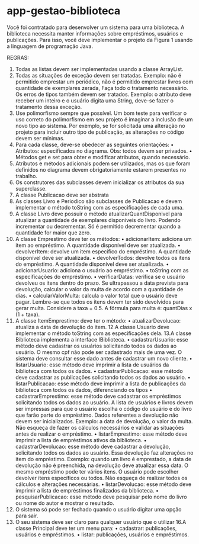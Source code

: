# app-gestao-biblioteca

Você foi contratado para desenvolver um sistema para uma biblioteca. A biblioteca necessita manter informações sobre empréstimos, usuários e publicações. Para isso, você deve implementar o projeto da Figura 1 usando a linguagem de programação Java.

REGRAS:
1. Todas as listas devem ser implementadas usando a classe ArrayList.
2. Todas as situações de exceção devem ser tratadas. Exemplo: não é permitido emprestar um periódico, não é permitido emprestar livros com quantidade de exemplares zerada, Faça todo o tratamento necessário. Os erros de tipos também devem ser tratados. Exemplo: o atributo deve receber um inteiro e o usuário digita uma String, deve-se fazer o tratamento dessa exceção.
3. Use polimorfismo sempre que possível. Um bom teste para verificar o uso correto do polimorfismo em seu projeto é imaginar a inclusão de um novo tipo ao sistema. Por exemplo, se for solicitada uma alteração no projeto para incluir outro tipo de
publicação, as alterações no código devem ser mínimas.
4. Para cada classe, deve-se obedecer as seguintes orientações:
• Atributos: especificados no diagrama. Obs: todos devem ser privados.
• Métodos get e set para obter e modificar atributos, quando necessário.
5. Atributos e métodos adicionais podem ser utilizados, mas os que foram definidos no diagrama devem obrigatoriamente estarem presentes no trabalho.
6. Os construtores das subclasses devem inicializar os atributos da sua superclasse.
7. A classe Publicacao deve ser abstrata
8. As classes Livro e Periodico são subclasses de Publicacao e devem implementar o método toString com as especificações de cada uma.
9. A classe Livro deve possuir o método atualizarQuantDisponivel para atualizar a quantidade de exemplares disponíveis do livro. Podendo incrementar ou decrementar. Só é permitido decrementar quando a quantidade for maior que zero.
10. A classe Emprestimo deve ter os métodos:
• adicionarItem: adiciona um item ao empréstimo. A quantidade disponível deve ser
atualizada.
• devolverItem: devolve um item específico do empréstimo. A quantidade disponível deve ser atualizada.
• devolverTodos: devolve todos os itens do empréstimo. A quantidade disponível deve ser atualizada.
• adicionarUsuario: adiciona o usuário ao empréstimo.
• toString com as especificações do empréstimo.
• verificarDatas: verifica se o usuário devolveu os itens dentro do prazo. Se ultrapassou a data prevista para devolução, calcular o valor da multa de acordo com a quantidade de dias.
• calcularValorMulta: calcula o valor total que o usuário deve pagar. Lembre-se que todos os itens devem ter sido devolvidos para gerar multa. Considere a taxa = 0.5. A fórmula para multa é: quantDias x (1 + taxa).
11. A classe ItemEmprestimo: deve ter o método:
• atualizarDevolucao: atualiza a data de devolução do item.
12.A classe Usuario deve implementar o método toString com as especificações dela.
13.A classe Biblioteca implementa a interface IBiblioteca.
• cadastrarUsuario: esse método deve cadastrar os usuários solicitando todos os dados ao usuário. O mesmo cpf não pode ser cadastrado mais de uma vez. O sistema deve consultar esse dado antes de cadastrar um novo cliente.
• listarUsuario: esse método deve imprimir a lista de usuários da biblioteca com todos os dados.
• cadastrarPublicacao: esse método deve cadastrar as publicações solicitando todos os dados ao usuário.
• listarPublicacao: esse método deve imprimir a lista de publicações da biblioteca com todos os dados, diferenciando os tipos 
• cadastrarEmprestimo: esse método deve cadastrar os empréstimos solicitando todos os dados ao usuário. A lista de usuários e livros devem ser impressas para que o usuário escolha o código do usuário e do livro que farão parte do empréstimo.
Dados referentes a devolução não devem ser inicializados. Exemplo: a data de devolução, o valor da multa. Não esqueça de fazer os cálculos necessários e validar as situações antes de realizar o empréstimo.
• listarEmprestimo: esse método deve imprimir a lista de empréstimos ativos da biblioteca.
• cadastrarDevolucao: esse método deve cadastrar a devolução, solicitando todos os dados ao usuário. Essa devolução faz alterações no item do empréstimo.
Exemplo: quando um livro é emprestado, a data de devolução não é preenchida, na devolução deve atualizar essa data. O mesmo empréstimo pode ter vários itens. O usuário pode escolher devolver itens específicos ou todos. Não esqueça de realizar todos os cálculos e alterações necessárias.
• listarDevolucao: esse método deve imprimir a lista de empréstimos finalizados da biblioteca.
• pesquisarPublicacao: esse método deve pesquisar pelo nome do livro ou nome do autor e mostrar o resultado.
14. O sistema só pode ser fechado quando o usuário digitar uma opção para sair.
15. O seu sistema deve ser claro para qualquer usuário que o utilizar
16.A classe Principal deve ter um menu para:
• cadastrar: publicações, usuários e empréstimos.
• listar: publicações, usuários e empréstimos.
